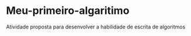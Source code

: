 # Meu-primeiro-algaritimo
Atividade proposta para desenvolver a habilidade de escrita de algoritmos
